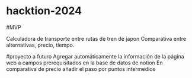 # hacktion-2024

#MVP

Calculadora de transporte entre rutas de tren de japon
Comparativa entre alternativas, precio, tiempo.

#proyecto a futuro
Agregar automáticamente la información de la página web a campos prerequisitados en la base de datos de notion 
En comparativa de precio añadir el paso por puntos intermedios 


